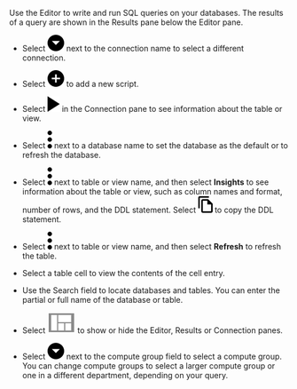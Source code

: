 
Use the Editor to write and run SQL queries on your databases. The results of a query are shown in the Results pane below the Editor pane.

-   Select ![""](Images/qio1662588301776.svg) next to the connection name to select a different connection.

-   Select ![""](Images/ebt1659745488877.svg) to add a new script.

-   Select ![""](Images/sab1591895330300.svg) in the Connection pane to see information about the table or view.

-   Select ![""](Images/zsz1597101912145.svg) next to a database name to set the database as the default or to refresh the database.

-   Select ![""](Images/zsz1597101912145.svg) next to table or view name, and then select **Insights** to see information about the table or view, such as column names and format, number of rows, and the DDL statement. Select ![""](Images/cty1620686895907.svg) to copy the DDL statement.

-   Select ![""](Images/zsz1597101912145.svg) next to table or view name, and then select **Refresh** to refresh the table.

-   Select a table cell to view the contents of the cell entry.

-   Use the Search field to locate databases and tables. You can enter the partial or full name of the database or table.

-   Select ![""](Images/sja1662588461772.svg) to show or hide the Editor, Results or Connection panes.

-   Select ![""](Images/qio1662588301776.svg) next to the compute group field to select a compute group. You can change compute groups to select a larger compute group or one in a different department, depending on your query.


